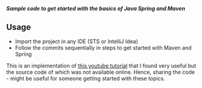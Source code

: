 ##### Sample code to get started with the basics of Java Spring and Maven

## Usage 

- Import the project in any IDE (STS or IntelliJ Idea)
- Follow the commits sequentially in steps to get started with Maven and Spring

This is an implementation of [this youtube tutorial](https://www.youtube.com/watch?v=uEYjXpMDJiU&list=PLsyeobzWxl7rFkYFysfTwBu1JBPaNNDrk&index=3) that I found very useful but the source code of which was not available online. Hence, sharing the code - might be useful for someone getting started with these topics.
